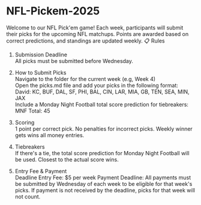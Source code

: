 # NFL-Pickem-2025
Welcome to our NFL Pick'em game! Each week, participants will submit their picks for the upcoming NFL matchups. Points are awarded based on correct predictions, and standings are updated weekly.
      📋 Rules
      
1. Submission Deadline      
         All picks must be submitted before Wednesday.
    	
2. How to Submit Picks      
         Navigate to the folder for the current week (e.g, Week 4)                  
         Open the picks.md file and add your picks in the following format:      
         David: KC, BUF, DAL, SF, PHI, BAL, CIN, LAR, MIA, GB, TEN, SEA, MIN, JAX            
         Include a Monday Night Football total score prediction for tiebreakers: MNF Total: 45            
    	
4. Scoring      
        1 point per correct pick.
    	  No penalties for incorrect picks.
    	  Weekly winner gets wins all money entries.
5. Tiebreakers      
        If there's a tie, the total score prediction for Monday Night Football will be used.
        Closest to the actual score wins.
   
6. Entry Fee & Payment   
        Deadline Entry Fee: $5 per week 
        Payment Deadline: All payments must be submitted by Wednesday of each week to be eligible for that week's picks.
        If payment is not received by the deadline, picks for that week will not count.
